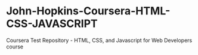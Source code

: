 # John-Hopkins-Coursera-HTML-CSS-JAVASCRIPT
Coursera Test Repository - HTML, CSS, and Javascript for Web Developers course
